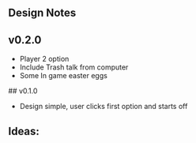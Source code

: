 ## Design Notes

## v0.2.0
- Player 2 option
- Include Trash talk from computer
- Some In game easter eggs

## v0.1.0
- Design simple, user clicks first option and starts off

## Ideas: